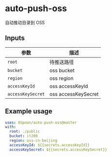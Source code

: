 # auto-push-oss

自动推动目录到 OSS

## Inputs

|参数|描述|
|----|----|
|`root`|待推送路径|
|`bucket`|oss bucket|
|`region`|oss region|
|`accessKeyId`|oss accessKeyId|
|`accessKeySecret`|oss accessKeySecret|

## Example usage

```yaml
uses: OSpoon/auto-push-oss@master
with:
  root: ./public
  bucket: it200
  region: oss-cn-beijing
  accessKeyId: ${{secrets.accessKeyId}}
  accessKeySecret: ${{secrets.accessKeySecret}}
```